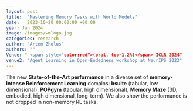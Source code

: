 ```yaml
---
layout: post
title:  "Mastering Memory Tasks with World Models"
date:   2023-10-20 00:00:00 +00:00
year: Jan 2024
image: /images/wmlogo.jpg
categories: research
author: "Artem Zholus"
authors: ""
Venue: " <span style="color:red">(oral, top-1.2%)</span> ICLR 2024"
venue2: "Agent Learning in Open-Endedness workshop at NeurIPS 2023"
---
```

The new **State-of-the-Art performance** in a diverse set of **memory-intense Reinforcement Learning** domains: **bsuite** (tabular, low dimensional), **POPgym** (tabular, high dimensional), **Memory Maze** (3D, embodied, high dimensional, long-term). We also show the performance is not dropped in non-memory RL tasks.

    
